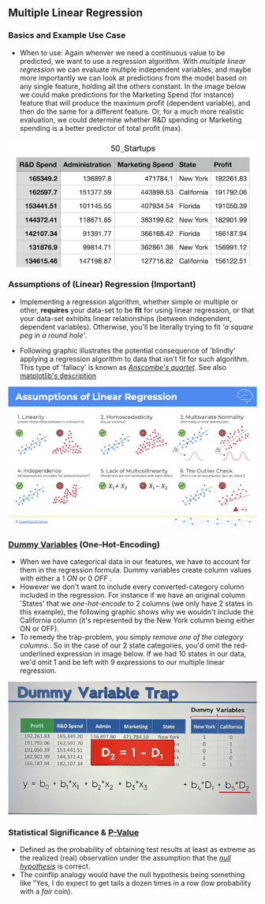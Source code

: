 ## Multiple Linear Regression

### Basics and Example Use Case

- When to use: Again whenver we need a continuous value to be predicted, we want to use a regression algorithm. With _multiple linear regression_ we can evaluate multiple independent variables, and maybe more importantly we can look at predictions from the model based on any single feature, holding all the others constant. In the image below we could make predictions for the Marketing Spend (for instance) feature that will produce the maximum profit (dependent variable), and then do the same for a different feature. Or, for a much more realistic evaluation, we could determine whether R&D spending or Marketing spending is a better predictor of total profit (max).

![multiple-linear-reg-1](./multiple-linear-reg-1.png)

### Assumptions of (Linear) Regression (Important)

- Implementing a regression algorithm, whether simple or multiple or other, **requires** your data-set to be **fit** for using linear regression, or that your data-set exhibits linear relationships (between independent, dependent variables). Otherwise, you'll be literally trying to fit _'a square peg in a round hole'_.

- Following graphic illustrates the potential consequence of 'blindly' applying a regression algorithm to data that isn't fit for such algorithm. This type of 'fallacy' is known as [_Anscombe's quartet_](https://en.wikipedia.org/wiki/Anscombe%27s_quartet). See also [matplotlib's description](https://matplotlib.org/stable/gallery/specialty_plots/anscombe.html)

![assumptions-linear-reg-1](./assumptions-linear-reg-1.png)

### [Dummy Variables](<https://en.wikipedia.org/wiki/Dummy_variable_(statistics)>) (One-Hot-Encoding)

- When we have categorical data in our features, we have to account for them in the regression formula. Dummy variables create column values with either a 1 _ON_ or 0 _OFF_ .
- However we don't want to include every converted-category column included in the regression. For instance if we have an original column 'States' that we _one-hot-encode_ to 2 columns (we only have 2 states in this example), the following graphic shows why we wouldn't include the California column (it's represented by the New York column being either ON or OFF).
- To remedy the trap-problem, you simply _remove one of the category columns_.. So in the case of our 2 state categories, you'd omit the red-underlined expression in image below. If we had 10 states in our data, we'd omit 1 and be left with 9 expressions to our multiple linear regression.

![dummy-variable-trap](./IMG_6878.png)

### Statistical Significance & [P-Value](https://en.wikipedia.org/wiki/P-value)

- Defined as the probability of obtaining test results at least as extreme as the realized (real) observation under the assumption that the [_null hypothesis_](https://en.wikipedia.org/wiki/Null_hypothesis) is correct.
- The coinflip analogy would have the null hypothesis being something like "Yes, I do expect to get tails a dozen times in a row (low probability with a _fair_ coin).
